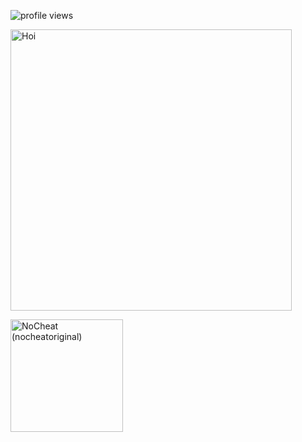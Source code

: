 ![profile views](https://komarev.com/ghpvc/?username=nocheatoriginal)
<p>  
<!-- 🍁 -->  
<img height="450em" src="[https://abload.de/img/nocheat_pfpuhjar.jpg](https://avatars.githubusercontent.com/u/78090539?s=400&v=4)" title="Hoi"/>  
</p>

<p>  
<!-- Programming Languages -->  
<img height="180em" src="https://verzel-stats2.vercel.app/api/top-langs/?username=nocheatoriginal&include_all_commits=true&count_private=true&show_icons=true&hide_border=true&layout=compact&hide=lua&langs_count=8&theme=react" title="NoCheat (nocheatoriginal)"/>  
</p>

[comment]: # (Image-Src: https://booth.pm/ja/items/2559783)

